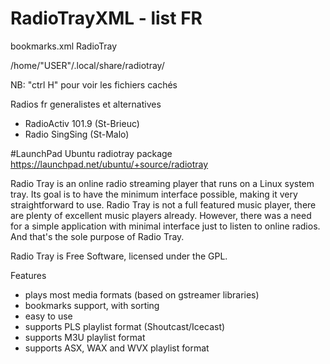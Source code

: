 # RadioTrayXML - list FR

bookmarks.xml  RadioTray

/home/"USER"/.local/share/radiotray/

NB:  "ctrl H" pour voir les fichiers cachés

Radios fr generalistes et alternatives
+ RadioActiv 101.9 (St-Brieuc)
+ Radio SingSing (St-Malo)

#LaunchPad Ubuntu radiotray package
https://launchpad.net/ubuntu/+source/radiotray

Radio Tray is an online radio streaming player that runs on a Linux system tray. Its goal is to have the minimum interface possible, making it very straightforward to use.
Radio Tray is not a full featured music player, there are plenty of excellent music players already. However, there was a need for a simple application with minimal interface just to listen to online radios. And that's the sole purpose of Radio Tray.

Radio Tray is Free Software, licensed under the GPL.

Features

* plays most media formats (based on gstreamer libraries)
* bookmarks support, with sorting
* easy to use
* supports PLS playlist format (Shoutcast/Icecast)
* supports M3U playlist format
* supports ASX, WAX and WVX playlist format
